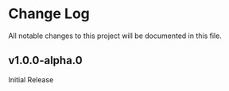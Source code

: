 # Change Log

All notable changes to this project will be documented in this file.

## v1.0.0-alpha.0

Initial Release
